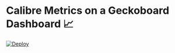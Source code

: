 # Calibre Metrics on a Geckoboard Dashboard 📈


[![Deploy](https://www.herokucdn.com/deploy/button.svg)](https://heroku.com/deploy?template=https://github.com/calibreapp/geckoboard)
